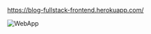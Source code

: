 https://blog-fullstack-frontend.herokuapp.com/


![WebApp](https://user-images.githubusercontent.com/67810399/108105481-f69abb00-708c-11eb-9c2c-6940174b8743.gif)
